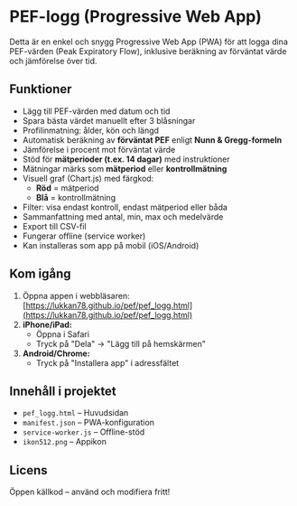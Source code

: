 # PEF-logg (Progressive Web App)

Detta är en enkel och snygg Progressive Web App (PWA) för att logga dina PEF-värden (Peak Expiratory Flow), inklusive beräkning av förväntat värde och jämförelse över tid.

## Funktioner

- Lägg till PEF-värden med datum och tid
- Spara bästa värdet manuellt efter 3 blåsningar
- Profilinmatning: ålder, kön och längd
- Automatisk beräkning av **förväntat PEF** enligt **Nunn & Gregg-formeln**
- Jämförelse i procent mot förväntat värde
- Stöd för **mätperioder (t.ex. 14 dagar)** med instruktioner
- Mätningar märks som **mätperiod** eller **kontrollmätning**
- Visuell graf (Chart.js) med färgkod:
  - **Röd** = mätperiod
  - **Blå** = kontrollmätning
- Filter: visa endast kontroll, endast mätperiod eller båda
- Sammanfattning med antal, min, max och medelvärde
- Export till CSV-fil
- Fungerar offline (service worker)
- Kan installeras som app på mobil (iOS/Android)

## Kom igång

1. Öppna appen i webbläsaren:  
   [https://lukkan78.github.io/pef/pef_logg.html](https://lukkan78.github.io/pef/pef_logg.html)
2. **iPhone/iPad:**
   - Öppna i Safari
   - Tryck på "Dela" → "Lägg till på hemskärmen"
3. **Android/Chrome:**
   - Tryck på "Installera app" i adressfältet

## Innehåll i projektet

- `pef_logg.html` – Huvudsidan
- `manifest.json` – PWA-konfiguration
- `service-worker.js` – Offline-stöd
- `ikon512.png` – Appikon

## Licens

Öppen källkod – använd och modifiera fritt!

